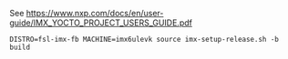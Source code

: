 See https://www.nxp.com/docs/en/user-guide/IMX_YOCTO_PROJECT_USERS_GUIDE.pdf

```
DISTRO=fsl-imx-fb MACHINE=imx6ulevk source imx-setup-release.sh -b build
```